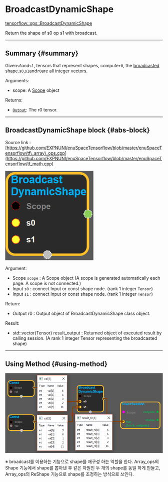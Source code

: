 # BroadcastDynamicShape

[tensorflow::ops::BroadcastDynamicShape](https://www.tensorflow.org/api_docs/cc/class/tensorflow/ops/broadcast-dynamic-shape.html)

Return the shape of s0 op s1 with broadcast.

---

## Summary {#summary}

Given`s0`and`s1`, tensors that represent shapes, compute`r0`, the [broadcasted](https://www.tensorflow.org/performance/xla/broadcasting) shape.`s0`,`s1`and`r0`are all integer vectors.

Arguments:

* scope: A [Scope](https://www.tensorflow.org/api_docs/cc/class/tensorflow/scope.html#classtensorflow_1_1_scope) object

Returns:

* [`Output`](https://www.tensorflow.org/api_docs/cc/class/tensorflow/output.html#classtensorflow_1_1_output): The r0 tensor.

---

## BroadcastDynamicShape block {#abs-block}

Source link :[https://github.com/EXPNUNI/enuSpaceTensorflow/blob/master/enuSpaceTensorflow/tf\_array\_ops.cpp](https://github.com/EXPNUNI/enuSpaceTensorflow/blob/master/enuSpaceTensorflow/tf_math.cpp)

![](/assets/array_ops/broadcastdynamicshape1.png)

Argument:

* Scope `scope` : A Scope object \(A scope is generated automatically each page. A scope is not connected.\)
* Input `s0` : connect Input or const shape node. \(rank 1 integer `Tensor`\)
* Input `s1` : connect Input or const shape node. \(rank 1 integer `Tensor`\)

Return:

* Output r0 : Output object of BroadcastDynamicShape class object. 

Result:

* std::vector\(Tensor\) result\_output : Returned object of executed result by calling session. \(A rank 1 integer Tensor representing the broadcasted shape\)

---

## Using Method {#using-method}

![](/assets/array_ops/broadcastdynamicshape2.png)

※ broadcast를 이용하는 기능으로 shape를 재구성 하는 역할을 한다. Array\_ops의 Shape 기능에서 shape를 뽑아낸 후 같은 차원인 두 개의 shape를 동일 하게 만들고, Array\_ops의 ReShape 기능으로 shape를 조정하는 방식으로 쓰인다.

